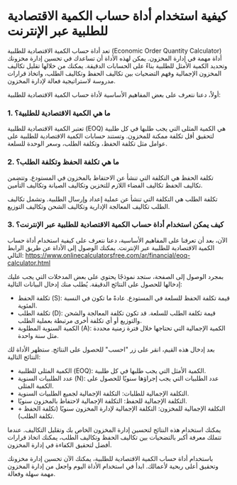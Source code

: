 كيفية استخدام أداة حساب الكمية الاقتصادية للطلبية عبر الإنترنت
==============================================================

تعد أداة حساب الكمية الاقتصادية للطلبية (Economic Order Quantity Calculator) أداة مهمة في إدارة المخزون. يمكن لهذه الأداة أن تساعدك في تحسين إدارة مخزونك وتحديد الكمية الأمثل للطلبية بناءً على الحسابات الدقيقة. يمكنك من خلالها تقليل تكاليف المخزون الإجمالية وفهم التضحيات بين تكاليف الحفظ وتكاليف الطلب، واتخاذ قرارات مدروسة لاستراتيجية فعالة لإدارة المخزون.

أولاً، دعنا نتعرف على بعض المفاهيم الأساسية لأداة حساب الكمية الاقتصادية للطلبية:

### 1. ما هي الكمية الاقتصادية للطلبية؟

تعتبر الكمية الاقتصادية للطلبية (EOQ) هي الكمية المثلى التي يجب طلبها في كل طلبية لتحقيق أقل تكلفة ممكنة للمخزون. وتستند حسابات الكمية الاقتصادية للطلبية على عوامل مثل تكلفة الحفظ، وتكلفة الطلب، وسعر الوحدة للسلعة.

### 2. ما هي تكلفة الحفظ وتكلفة الطلب؟

تكلفة الحفظ هي التكلفة التي تنشأ عن الاحتفاظ بالمخزون في المستودع. وتتضمن تكاليف الحفظ تكاليف الفضاء اللازم للتخزين وتكاليف الصيانة وتكاليف التأمين.

تكلفة الطلب هي التكلفة التي تنشأ عن عملية إعداد وإرسال الطلبية. وتشمل تكاليف الطلب تكاليف المعالجة الإدارية وتكاليف الشحن وتكاليف التوزيع.

### 3. كيف يمكن استخدام أداة حساب الكمية الاقتصادية للطلبية عبر الإنترنت؟

الآن، بعد أن تعرفنا على المفاهيم الأساسية، دعنا نتعرف على كيفية استخدام أداة حساب الكمية الاقتصادية للطلبية عبر الإنترنت. يمكنك الوصول إلى الأداة عن طريق الرابط التالي: <https://www.onlinecalculatorsfree.com/ar/financial/eoq-calculator.html>

بمجرد الوصول إلى الصفحة، ستجد نموذجًا يحتوي على بعض المدخلات التي يجب عليك إدخالها للحصول على النتائج الدقيقة. يُطلب منك إدخال البيانات التالية:

- تكلفة الحفظ (S): قيمة تكلفة الحفظ للسلعة في المستودع. عادةً ما تكون في النسبة المئوية.
- تكلفة الطلب (D): قيمة تكلفة الطلب للسلعة. قد تكون تكلفة المعالجة والشحن والتوزيع أو أي تكلفة أخرى مرتبطة بعملية الطلب.
- الكمية السنوية المطلوبة (A): الكمية الإجمالية التي تحتاجها خلال فترة زمنية محددة مثل سنة واحدة.

بعد إدخال هذه القيم، انقر على زر "احسب" للحصول على النتائج. ستظهر الأداة لك النتائج التالية:

- الكمية المثلى للطلبية (EOQ): الكمية الأمثل التي يجب طلبها في كل طلبية.
- عدد الطلبيات السنوية (N): عدد الطلبيات التي يجب إجراؤها سنويًا للحصول على الكمية المثلى.
- التكلفة الإجمالية للطلبات: التكلفة الإجمالية لجميع الطلبيات السنوية.
- التكلفة الإجمالية للحفظ: التكلفة الإجمالية لاحتفاظ بالمخزون سنويًا.
- التكلفة الإجمالية للمخزون: التكلفة الإجمالية لإدارة المخزون سنويًا (تكلفة الحفظ + تكلفة الطلب).

يمكنك استخدام هذه النتائج لتحسين إدارة المخزون الخاص بك وتقليل التكاليف. عندما تتملك معرفة أكبر بالتضحيات بين تكاليف الحفظ وتكاليف الطلب، يمكنك اتخاذ قرارات أفضل لتحقيق الكفاءة في إدارة المخزون.

باستخدام أداة حساب الكمية الاقتصادية للطلبية، يمكنك الآن تحسين إدارة مخزونك وتحقيق أعلى ربحية لأعمالك. ابدأ في استخدام الأداة اليوم واجعل من إدارة المخزون مهمة سهلة وفعالة.